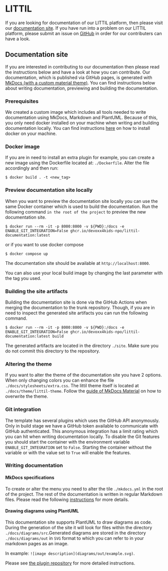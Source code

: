 # LITTIL

If you are looking for documentation of our LITTIL platform, then please visit our [documentation site](https://devoxx4kids-npo.github.io/littil-documentation/). If you have run into a problem on our LITTIL platform, please submit an issue on [GitHub](https://github.com/Devoxx4Kids-NPO/littil-documentation/issues) in order for our contributers can have a look.

## Documentation site
If you are interested in contributing to our documentation then please read the instructions below and have a look at how you can contribute. 
Our documentation, which is published via GitHub pages, is generated with [MkDocs (with a custom material theme)](https://squidfunk.github.io/mkdocs-material/).
You can find instructions below about writing documentation, previewing and building the documentation.

### Prerequisites
We created a custom image which includes all tools needed to write documentation using MkDocs, Markdown and PlantUML.
Because of this, you only need docker installed on your machine when writing and building documentation locally. You
can find instructions [here](https://docs.docker.com/get-docker/) on how to install docker on your machine.

### Docker image
If you are in need to install an extra plugin for example, you can create a new image using the Dockerfile located at:
`./Dockerfile`. Alter the file accordingly and then run:

```shell
$ docker build . -t <new_tag>
```

### Preview documentation site locally
When you want to preview the documentation site locally you can use the same Docker container which is used to build
the documentation. Run the following command `in the root of the project` to preview the new documentation site.

```shell
$ docker run --rm -it -p 8000:8000 -v ${PWD}:/docs -e ENABLE_GIT_INTEGRATION=False ghcr.io/devoxx4kids-npo/littil-documentation:latest
```

or if you want to use docker compose
```shell
$ docker compose up
```

The documentation site should be available at `http://localhost:8000`.

You can also use your local build image by changing the last parameter with the tag you used.

### Building the site artifacts
Building the documentation site is done via the GitHub Actions when merging the documentation to the trunk repository.
Though, if you are in need to inspect the generated site artifacts you can run the following command.

```shell
$ docker run --rm -it -p 8000:8000 -v ${PWD}:/docs -e ENABLE_GIT_INTEGRATION=False ghcr.io/devoxx4kids-npo/littil-documentation:latest build
```

The generated artifacts are located in the directory `./site`. Make sure you do not commit this directory to the repository.

### Altering the theme
If you want to alter the theme of the documentation site you have 2 options. When only changing colors you can enhance
the file `./docs/stylesheets/extra.css`. The littil theme itself is located at `./docs/theme/littil-theme`. Follow the
[guide of MkDocs Material](https://squidfunk.github.io/mkdocs-material/customization/#extending-the-theme) on how to overwrite the theme.

### Git integration
The template has several plugins which uses the GitHub API anonymously. Only in build stage we have a GitHub token available
to communicate with GitHub authenticated. This anonymous integration has a limit rating which you can hit when writing documentation
locally. To disable the Git features you should start the container with the environment variable `ENABLE_GIT_INTEGRATION` 
set to `False`. Starting the container without the variable or with the value set to `True` will enable the features.

### Writing documentation

#### MkDocs specifications
To create or alter the menu you need to alter the tile `./mkdocs.yml` in the root of the project. The rest of the documentation
is written in regular Markdown files. Please read the following [instructions](https://www.mkdocs.org/user-guide/writing-your-docs/)
for more details.

#### Drawing diagrams using PlantUML
This documentation site supports PlantUML to draw diagrams as code. During the generation of the site it will look for
files within the directory `./docs/diagrams/src`.Generated diagrams are stored in the directory `./docs/diagrams/out`
in `SVG` format to which you can refer to in your markdown pages as an image.

In example: `![image description](diagrams/out/example.svg)`.

Please see [the plugin repository](https://github.com/quantorconsulting/mkdocs_build_plantuml) for more detailed instructions.
